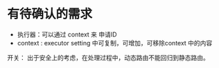 # 有待确认的需求

- 执行器：可以通过 context 来 申请ID
- context : executor setting 中可复制，可增加，可移除context 中的内容

开关：
    出于安全上的考虑，在处理过程中，动态路由不能回归到静态路由。
    
    